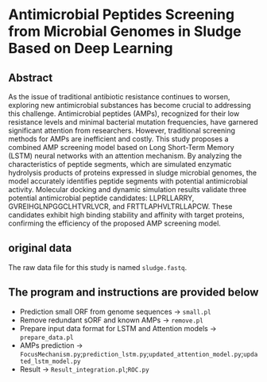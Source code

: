 # Antimicrobial Peptides Screening from Microbial Genomes in Sludge Based on Deep Learning 
## Abstract
As the issue of traditional antibiotic resistance continues to worsen, exploring new antimicrobial substances has become crucial to addressing this challenge. Antimicrobial peptides (AMPs), recognized for their low resistance levels and minimal bacterial mutation frequencies, have garnered significant attention from researchers. However, traditional screening methods for AMPs are inefficient and costly. This study proposes a combined AMP screening model based on Long Short-Term Memory (LSTM) neural networks with an attention mechanism. By analyzing the characteristics of peptide segments, which are simulated enzymatic hydrolysis products of proteins expressed in sludge microbial genomes, the model accurately identifies peptide segments with potential antimicrobial activity. Molecular docking and dynamic simulation results validate three potential antimicrobial peptide candidates: LLPRLLARRY, GVREIHGLNPGGCLHTVRLVCR, and FRTTLAPHVLTRLLAPCW. These candidates exhibit high binding stability and affinity with target proteins, confirming the efficiency of the proposed AMP screening model.
## original data
The raw data file for this study is named `sludge.fastq`.<br>
## The program and instructions are provided below
* Prediction small ORF from genome sequences → `small.pl`<br>
* Remove redundant sORF and known AMPs → `remove.pl`<br>
* Prepare input data format for LSTM and Attention models → `prepare_data.pl`<br>
* AMPs prediction → `FocusMechanism.py`;`prediction_lstm.py`;`updated_attention_model.py`;`updated_lstm_model.py` <br>
* Result → `Result_integration.pl`;`ROC.py`<br>
